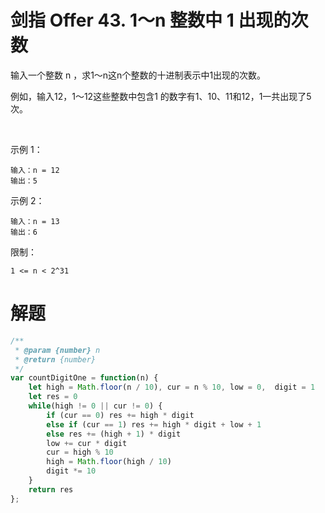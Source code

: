 # 剑指 Offer 43. 1～n 整数中 1 出现的次数

输入一个整数 n ，求1～n这n个整数的十进制表示中1出现的次数。

例如，输入12，1～12这些整数中包含1 的数字有1、10、11和12，1一共出现了5次。

 

示例 1：
```
输入：n = 12
输出：5
```
示例 2：
```
输入：n = 13
输出：6
```

限制：
```
1 <= n < 2^31
```

# 解题
```js
/**
 * @param {number} n
 * @return {number}
 */
var countDigitOne = function(n) {
    let high = Math.floor(n / 10), cur = n % 10, low = 0,  digit = 1
    let res = 0
    while(high != 0 || cur != 0) {
        if (cur == 0) res += high * digit
        else if (cur == 1) res += high * digit + low + 1
        else res += (high + 1) * digit
        low += cur * digit
        cur = high % 10
        high = Math.floor(high / 10)
        digit *= 10
    }
    return res
};
```
